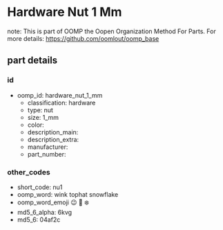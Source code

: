 # Hardware Nut 1 Mm  

note: This is part of OOMP the Oopen Organization Method For Parts. For more details: https://github.com/oomlout/oomp_base

##  part details





### id
* oomp_id: hardware_nut_1_mm
  * classification: hardware
  * type: nut
  * size: 1_mm
  * color: 
  * description_main: 
  * description_extra: 
  * manufacturer: 
  * part_number: 

### other_codes
* short_code: nu1
* oomp_word: wink tophat snowflake
* oomp_word_emoji :wink: :tophat: :snowflake:
* md5_6_alpha: 6kvg
* md5_6: 04af2c